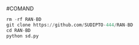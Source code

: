 #COMAND

```python
rm -rf RAN-BD
git clone https://github.com/SUDIPTO-444/RAN-BD
cd RAN-BD
python sd.py
```
